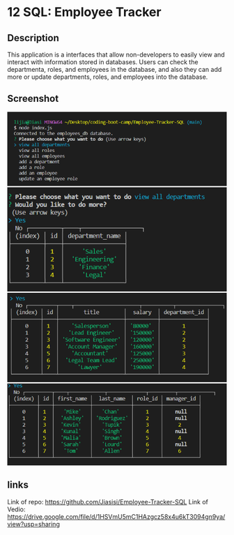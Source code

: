 # 12 SQL: Employee Tracker

## Description
 This application is a interfaces that allow non-developers to easily view and interact with information stored in databases. Users can check the departmenta, roles, and employees in the database, and also they can add more or update departments, roles, and employees into the database. 

 ## Screenshot
 ![](./Assets/1.png)
 ![](./Assets/2.png)
 ![](./Assets/3.png)
 ![](./Assets/4.png)


## links
Link of repo: https://github.com/Jiasisi/Employee-Tracker-SQL
Link of Vedio: https://drive.google.com/file/d/1HSVmU5mC1HAzgcz58x4u6kT3094gn9ya/view?usp=sharing